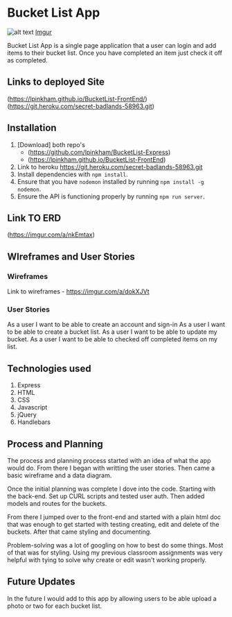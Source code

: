 # Bucket List App

![alt text](https://i.imgur.com/5mbxMvk.jpg "Bucket List App")
[Imgur](https://i.imgur.com/5mbxMvk.jpg)

Bucket List App is a single page application that a user can login and add items
to their bucket list. Once you have completed an item just check it off as
completed.

## Links to deployed Site
(https://lpinkham.github.io/BucketList-FrontEnd/)
(https://git.heroku.com/secret-badlands-58963.git)

## Installation

1.  [Download] both repo's
    - (https://github.com/lpinkham/BucketList-Express)
    - (https://lpinkham.github.io/BucketList-FrontEnd)
2.  Link to heroku https://git.heroku.com/secret-badlands-58963.git
3.  Install dependencies with `npm install`.
4.  Ensure that you have `nodemon` installed by running `npm install -g nodemon`.
5.  Ensure the API is functioning properly by running `npm run server`.


## Link TO ERD
(https://imgur.com/a/nkEmtax)


## WIreframes and User Stories

### Wireframes
Link to wireframes - https://imgur.com/a/dokXJVt

### User Stories
As a user I want to be able to create an account and sign-in
As a user I want to be able to create a bucket list.
As a user I want to be able to update my bucket.
As a user I want to be able to checked off completed items on my list.

## Technologies used
1.  Express
2.  HTML
3.  CSS
4.  Javascript
5.  jQuery
6.  Handlebars

## Process and Planning
The process and planning process started with an idea of what the app would do. From there I began with writting the user stories.
Then came a basic wireframe and a data diagram.

Once the initial planning was complete I dove into the code. Starting with the back-end. Set up CURL scripts and tested user auth.
Then added models and routes for the buckets.

From there I jumped over to the front-end and started with a plain html doc that was enough to get started with testing
creating, edit and delete of the buckets. After that came styling and documenting.

Problem-solving was a lot of googling on how to best do some things. Most of that was for styling. Using my previous classroom assignments
was very helpful with tying to solve why create or edit wasn't working properly.

## Future Updates
In the future I would add to this app by allowing users to be able upload a photo or two for each bucket list.
